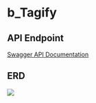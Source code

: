 # b_Tagify

## API Endpoint

[Swagger API Documentation](https://tagi.jieeen.kr/docs)

## ERD

<p align="left">
  <img src="https://github.com/user-attachments/assets/5b45952f-a940-4c2f-97fe-4d45f73a7d3c"/>
